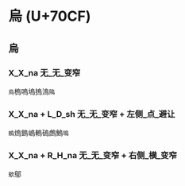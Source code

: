 # 烏 (U+70CF)

## 烏

### X_X_na 无_无_变窄
`烏`㮧嗚塢摀溩`隖`

### X_X_na + L_D_sh 无_无_变窄 + 左侧_点_避让
`螐`熓鎢嵨䡧䃖䖚鰞`瑦`

### X_X_na + R_H_na 无_无_变窄 + 右侧_横_变窄
`歍`鄔

